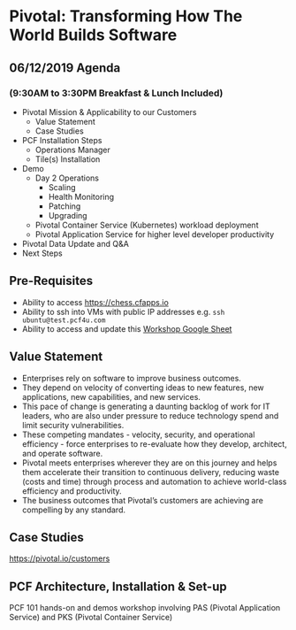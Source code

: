 # Pivotal: Transforming How The World Builds Software

## 06/12/2019 Agenda
### (9:30AM to 3:30PM Breakfast & Lunch Included)

- Pivotal Mission & Applicability to our Customers
     - Value Statement
     - Case Studies
-  PCF Installation Steps
     - Operations Manager
     - Tile(s) Installation
- Demo
     - Day 2 Operations
        - Scaling
        - Health Monitoring
        - Patching
        - Upgrading
     - Pivotal Container Service (Kubernetes) workload deployment
     - Pivotal Application Service for higher level developer productivity
- Pivotal Data Update and Q&A
- Next Steps

## Pre-Requisites
- Ability to access https://chess.cfapps.io
- Ability to ssh into VMs with public IP addresses e.g. `ssh ubuntu@test.pcf4u.com`
- Ability to access and update this [Workshop Google Sheet](https://drive.google.com/open?id=1YcaNLkBqXHgYZch6yV8Kvf2G2AUG-trKSQQvejpstv8)


## Value Statement
- Enterprises rely on software to improve business outcomes.
- They depend on velocity of converting ideas to new features, new applications, new capabilities, and new services.
- This pace of change is generating a daunting backlog of work for IT leaders, who are also under pressure to reduce technology spend and limit security vulnerabilities.
- These competing mandates - velocity, security, and operational efficiency - force enterprises to re-evaluate how they develop, architect, and operate software. 
- Pivotal meets enterprises wherever they are on this journey and helps them accelerate their transition to continuous delivery, reducing waste (costs and time) through process and automation to achieve world-class efficiency and productivity.
- The business outcomes that Pivotal’s customers are achieving are compelling by any standard.

## Case Studies

https://pivotal.io/customers

## PCF Architecture, Installation & Set-up 

[](images/CaaS_PaaS_FaaS_OSBAPI.png)



PCF 101 hands-on and demos workshop involving PAS (Pivotal Application Service) and PKS (Pivotal Container Service)





# 
